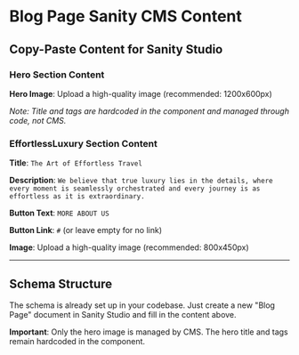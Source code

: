 # Blog Page Sanity CMS Content

## Copy-Paste Content for Sanity Studio

### Hero Section Content

**Hero Image**: Upload a high-quality image (recommended: 1200x600px)

*Note: Title and tags are hardcoded in the component and managed through code, not CMS.*

### EffortlessLuxury Section Content

**Title**: `The Art of Effortless Travel`

**Description**: `We believe that true luxury lies in the details, where every moment is seamlessly orchestrated and every journey is as effortless as it is extraordinary.`

**Button Text**: `MORE ABOUT US`

**Button Link**: `#` (or leave empty for no link)

**Image**: Upload a high-quality image (recommended: 800x450px)

---

## Schema Structure

The schema is already set up in your codebase. Just create a new "Blog Page" document in Sanity Studio and fill in the content above.

**Important**: Only the hero image is managed by CMS. The hero title and tags remain hardcoded in the component. 